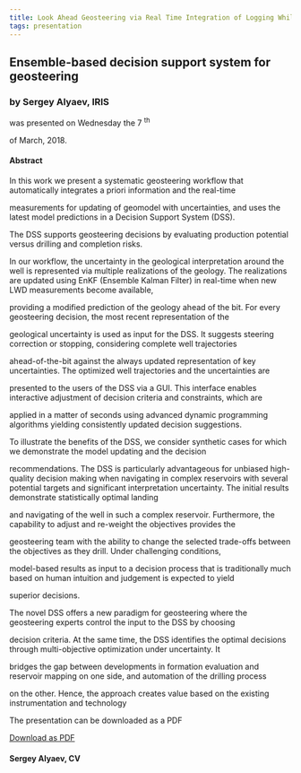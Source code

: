 ```yaml
---
title: Look Ahead Geosteering via Real Time Integration of Logging While Drilling Measurements with Surface Seismic
tags: presentation 
---
```



		
<h2>
Ensemble-based decision support system for geosteering
</h2>

 



		
<h3>
by Sergey Alyaev, IRIS
</h3>

 



 
<p>
was presented on Wednesday the 7
<sup>
th
</sup>

 of March, 2018.
</p>

	



<h4>
Abstract
</h4>



<p>
In this work we present a systematic geosteering workflow that automatically integrates a priori information and the real-time

measurements for updating of geomodel with uncertainties, and uses the latest model predictions in a Decision Support System (DSS).

The DSS supports geosteering decisions by evaluating production potential versus drilling and completion risks.

</p>

<p>


In our workflow, the uncertainty in the geological interpretation around the well is represented via multiple realizations of the geology. The realizations are updated using EnKF (Ensemble Kalman Filter) in real-time when new LWD measurements become available,

providing a modified prediction of the geology ahead of the bit. For every geosteering decision, the most recent representation of the

geological uncertainty is used as input for the DSS. It suggests steering correction or stopping, considering complete well trajectories

ahead-of-the-bit against the always updated representation of key uncertainties. The optimized well trajectories and the uncertainties are

presented to the users of the DSS via a GUI. This interface enables interactive adjustment of decision criteria and constraints, which are

applied in a matter of seconds using advanced dynamic programming algorithms yielding consistently updated decision suggestions.

</p>

<p>


To illustrate the benefits of the DSS, we consider synthetic cases for which we demonstrate the model updating and the decision

recommendations. The DSS is particularly advantageous for unbiased high-quality decision making when navigating in complex reservoirs with several potential targets and significant interpretation uncertainty. The initial results demonstrate statistically optimal landing

and navigating of the well in such a complex reservoir. Furthermore, the capability to adjust and re-weight the objectives provides the

geosteering team with the ability to change the selected trade-offs between the objectives as they drill. Under challenging conditions,

model-based results as input to a decision process that is traditionally much based on human intuition and judgement is expected to yield

superior decisions.

</p>

<p>


The novel DSS offers a new paradigm for geosteering where the geosteering experts control the input to the DSS by choosing

decision criteria. At the same time, the DSS identifies the optimal decisions through multi-objective optimization under uncertainty. It

bridges the gap between developments in formation evaluation and reservoir mapping on one side, and automation of the drilling process

on the other. Hence, the approach creates value based on the existing instrumentation and technology

</p>

   

            
<p>
The presentation can be downloaded as a PDF
</p>



     
<a class="btn btn-info" href="presentationNFES.pdf">
Download as PDF
</a>



 
<h4>
Sergey Alyaev, CV
</h4>



<p>
</p>



